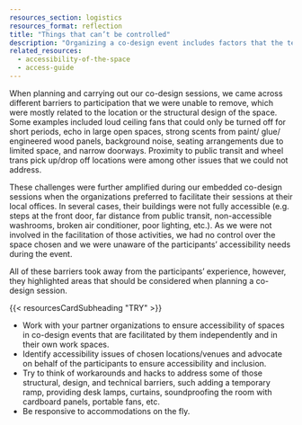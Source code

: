 ```yaml
---
resources_section: logistics
resources_format: reflection
title: "Things that can’t be controlled"
description: "Organizing a co-design event includes factors that the team cannot control and should be ready to adapt to."
related_resources:
  - accessibility-of-the-space
  - access-guide
---
```


When planning and carrying out our co-design sessions, we came across different barriers to participation that we were unable to remove, which were mostly related to the location or the structural design of the space. Some examples included loud ceiling fans that could only be turned off for short periods, echo in large open spaces, strong scents from paint/ glue/ engineered wood panels, background noise, seating arrangements due to limited space, and narrow doorways. Proximity to public transit and wheel trans pick up/drop off locations were among other issues that we could not address. 


These challenges were further amplified during our embedded co-design sessions when the organizations preferred to facilitate their sessions at their local offices. In several cases, their buildings were not fully accessible (e.g. steps at the front door, far distance from public transit, non-accessible washrooms, broken air conditioner, poor lighting, etc.). As we were not involved in the facilitation of those activities, we had no control over the space chosen and we were unaware of the participants’ accessibility needs during the event. 


All of these barriers took away from the participants’ experience, however, they highlighted areas that should be considered when planning a co-design session.  

{{< resourcesCardSubheading "TRY" >}}

- Work with your partner organizations to ensure accessibility of spaces in co-design events that are facilitated by them independently and in their own work spaces. 
- Identify accessibility issues of chosen locations/venues and advocate on behalf of the participants to ensure accessibility and inclusion. 
- Try to think of workarounds and hacks to address some of those structural, design, and technical barriers, such adding a temporary ramp, providing desk lamps, curtains, soundproofing the room with cardboard panels, portable fans, etc.
- Be responsive to accommodations on the fly.
